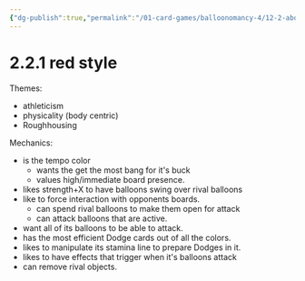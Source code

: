 ```yaml
---
{"dg-publish":true,"permalink":"/01-card-games/balloonomancy-4/12-2-about-red-style/"}
---
```


# 2.2.1 red style

Themes:
- athleticism 
- physicality (body centric)
- Roughhousing 

Mechanics:
- is the tempo color 
	- wants the get the most bang for it's buck
	- values high/immediate board presence.
- likes strength+X to have balloons swing over rival balloons 
- like to force interaction with opponents boards.
	- can spend rival balloons to make them open for attack 
	- can attack balloons that are active.
- want all of its balloons to be able to attack.
- has the most efficient Dodge cards out of all the colors.
- likes to manipulate its stamina line to prepare Dodges in it.
- likes to have effects that trigger when it's balloons attack
- can remove rival objects.